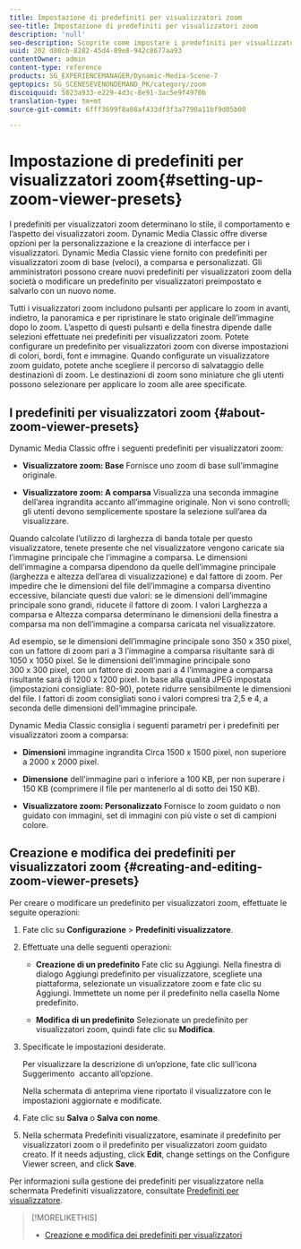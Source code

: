 ```yaml
---
title: Impostazione di predefiniti per visualizzatori zoom
seo-title: Impostazione di predefiniti per visualizzatori zoom
description: 'null'
seo-description: Scoprite come impostare i predefiniti per visualizzatori zoom.
uuid: 202 d80cb-8282-45d4-89e8-942c8677aa93
contentOwner: admin
content-type: reference
products: SG_EXPERIENCEMANAGER/Dynamic-Media-Scene-7
geptopics: SG_SCENESEVENONDEMAND_PK/category/zoom
discoiquuid: 5023a933-e229-4d3c-8e91-3ac5e9f4970b
translation-type: tm+mt
source-git-commit: 6fff3699f8a08af433df3f3a7790a11bf9d05b00

---
```



# Impostazione di predefiniti per visualizzatori zoom{#setting-up-zoom-viewer-presets}

I predefiniti per visualizzatori zoom determinano lo stile, il comportamento e l’aspetto dei visualizzatori zoom. Dynamic Media Classic offre diverse opzioni per la personalizzazione e la creazione di interfacce per i visualizzatori. Dynamic Media Classic viene fornito con predefiniti per visualizzatori zoom di base (veloci), a comparsa e personalizzati. Gli amministratori possono creare nuovi predefiniti per visualizzatori zoom della società o modificare un predefinito per visualizzatori preimpostato e salvarlo con un nuovo nome.

Tutti i visualizzatori zoom includono pulsanti per applicare lo zoom in avanti, indietro, la panoramica e per ripristinare le stato originale dell’immagine dopo lo zoom. L’aspetto di questi pulsanti e della finestra dipende dalle selezioni effettuate nei predefiniti per visualizzatori zoom. Potete configurare un predefinito per visualizzatori zoom con diverse impostazioni di colori, bordi, font e immagine. Quando configurate un visualizzatore zoom guidato, potete anche scegliere il percorso di salvataggio delle destinazioni di zoom. Le destinazioni di zoom sono miniature che gli utenti possono selezionare per applicare lo zoom alle aree specificate.

## I predefiniti per visualizzatori zoom {#about-zoom-viewer-presets}

Dynamic Media Classic offre i seguenti predefiniti per visualizzatori zoom:

* **Visualizzatore zoom: Base** Fornisce uno zoom di base sull’immagine originale.

* **Visualizzatore zoom: A comparsa** Visualizza una seconda immagine dell’area ingrandita accanto all’immagine originale. Non vi sono controlli; gli utenti devono semplicemente spostare la selezione sull’area da visualizzare.

Quando calcolate l’utilizzo di larghezza di banda totale per questo visualizzatore, tenete presente che nel visualizzatore vengono caricate sia l’immagine principale che l’immagine a comparsa. Le dimensioni dell’immagine a comparsa dipendono da quelle dell’immagine principale (larghezza e altezza dell’area di visualizzazione) e dal fattore di zoom. Per impedire che le dimensioni del file dell’immagine a comparsa diventino eccessive, bilanciate questi due valori: se le dimensioni dell’immagine principale sono grandi, riducete il fattore di zoom. I valori Larghezza a comparsa e Altezza comparsa determinano le dimensioni della finestra a comparsa ma non dell’immagine a comparsa caricata nel visualizzatore.

Ad esempio, se le dimensioni dell’immagine principale sono 350 x 350 pixel, con un fattore di zoom pari a 3 l’immagine a comparsa risultante sarà di 1050 x 1050 pixel. Se le dimensioni dell’immagine principale sono 300 x 300 pixel, con un fattore di zoom pari a 4 l’immagine a comparsa risultante sarà di 1200 x 1200 pixel. In base alla qualità JPEG impostata (impostazioni consigliate: 80-90), potete ridurre sensibilmente le dimensioni del file. I fattori di zoom consigliati sono i valori compresi tra 2,5 e 4, a seconda delle dimensioni dell’immagine principale.

Dynamic Media Classic consiglia i seguenti parametri per i predefiniti per visualizzatori zoom a comparsa:

* **Dimensioni** immagine ingrandita Circa 1500 x 1500 pixel, non superiore a 2000 x 2000 pixel.

* **Dimensione** dell'immagine pari o inferiore a 100 KB, per non superare i 150 KB (comprimere il file per mantenerlo al di sotto dei 150 KB).

* **Visualizzatore zoom: Personalizzato** Fornisce lo zoom guidato o non guidato con immagini, set di immagini con più viste o set di campioni colore.

## Creazione e modifica dei predefiniti per visualizzatori zoom {#creating-and-editing-zoom-viewer-presets}

Per creare o modificare un predefinito per visualizzatori zoom, effettuate le seguite operazioni:

1. Fate clic su **Configurazione** &gt; **Predefiniti visualizzatore**.
1. Effettuate una delle seguenti operazioni:

   * **Creazione di un predefinito** Fate clic su Aggiungi. Nella finestra di dialogo Aggiungi predefinito per visualizzatore, scegliete una piattaforma, selezionate un visualizzatore zoom e fate clic su Aggiungi. Immettete un nome per il predefinito nella casella Nome predefinito.

   * **Modifica di un predefinito** Selezionate un predefinito per visualizzatori zoom, quindi fate clic su **Modifica**.

1. Specificate le impostazioni desiderate.

   Per visualizzare la descrizione di un’opzione, fate clic sull’icona Suggerimento  accanto all’opzione.

   Nella schermata di anteprima viene riportato il visualizzatore con le impostazioni aggiornate e modificate.

1. Fate clic su **Salva** o **Salva con nome**.
1. Nella schermata Predefiniti visualizzatore, esaminate il predefinito per visualizzatori zoom o il predefinito per visualizzatori zoom guidato creato. If it needs adjusting, click **Edit**, change settings on the Configure Viewer screen, and click **Save**.

Per informazioni sulla gestione dei predefiniti per visualizzatore nella schermata Predefiniti visualizzatore, consultate [Predefiniti per visualizzatore](application-setup.md#viewer_presets).

>[!MORELIKETHIS]
>
>* [Creazione e modifica dei predefiniti per visualizzatori](application-setup.md#adding_and_editing_viewer_presets)

